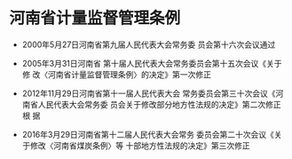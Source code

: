 # 河南省计量监督管理条例

- 2000年5月27日河南省第九届人民代表大会常务委
员会第十六次会议通过

- 2005年3月31日河南省
第十届人民代表大会常务委员会第十五次会议《关于修
改〈河南省计量监督管理条例〉的决定》第一次修正

- 2012年11月29日河南省第十一届人民代表大会
常务委员会第三十次会议《河南省人民代表大会常务委
员会关于修改部分地方性法规的决定》第二次修正 根
据

- 2016年3月29日河南省第十二届人民代表大会常务
委员会第二十次会议《关于修改〈河南省煤炭条例〉等
十部地方性法规的决定》第三次修正

<!-- INFO END -->